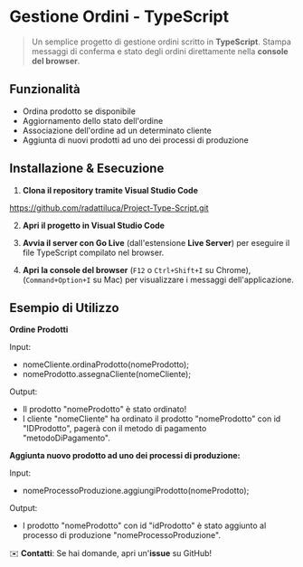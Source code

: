 # Gestione Ordini - TypeScript

> Un semplice progetto di gestione ordini scritto in **TypeScript**. Stampa messaggi di conferma e stato degli ordini direttamente nella **console del browser**.

## Funzionalità

- Ordina prodotto se disponibile
- Aggiornamento dello stato dell'ordine
- Associazione dell'ordine ad un determinato cliente
- Aggiunta di nuovi prodotti ad uno dei processi di produzione

## Installazione & Esecuzione

1. **Clona il repository tramite Visual Studio Code**

https://github.com/radattiluca/Project-Type-Script.git

2. **Apri il progetto in Visual Studio Code**

3. **Avvia il server con Go Live** (dall'estensione **Live Server**) per eseguire il file TypeScript compilato nel browser.

4. **Apri la console del browser** (`F12` o `Ctrl+Shift+I` su Chrome), (`Command+Option+I` su Mac) per visualizzare i messaggi dell'applicazione.

## Esempio di Utilizzo

**Ordine Prodotti**

Input:

- nomeCliente.ordinaProdotto(nomeProdotto);
- nomeProdotto.assegnaCliente(nomeCliente);

Output:

- Il prodotto "nomeProdotto" è stato ordinato!
- l cliente "nomeCliente" ha ordinato il prodotto "nomeProdotto" con id "IDProdotto", pagerà con il metodo di pagamento "metodoDiPagamento".

**Aggiunta nuovo prodotto ad uno dei processi di produzione:**

Input:

- nomeProcessoProduzione.aggiungiProdotto(nomeProdotto);

Output:

- l prodotto "nomeProdotto" con id "idProdotto" è stato aggiunto al processo di produzione "nomeProcessoProduzione".

✉️ **Contatti**: Se hai domande, apri un'**issue** su GitHub!
